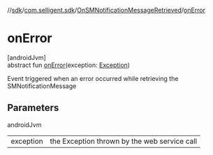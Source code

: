 //[sdk](../../../index.md)/[com.selligent.sdk](../index.md)/[OnSMNotificationMessageRetrieved](index.md)/[onError](on-error.md)

# onError

[androidJvm]\
abstract fun [onError](on-error.md)(exception: [Exception](https://developer.android.com/reference/kotlin/java/lang/Exception.html))

Event triggered when an error occurred while retrieving the SMNotificationMessage

## Parameters

androidJvm

| | |
|---|---|
| exception | the Exception thrown by the web service call |
